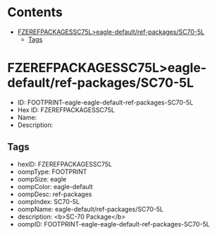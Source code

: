 



Contents
========

* [FZEREFPACKAGESSC75L>eagle-default/ref-packages/SC70-5L](#fzerefpackagessc75leagle-defaultref-packagessc70-5l)
	* [Tags](#tags)

# FZEREFPACKAGESSC75L>eagle-default/ref-packages/SC70-5L

- ID: FOOTPRINT-eagle-eagle-default-ref-packages-SC70-5L
- Hex ID: FZEREFPACKAGESSC75L
- Name: 
- Description: 

## Tags

- hexID: FZEREFPACKAGESSC75L
- oompType: FOOTPRINT
- oompSize: eagle
- oompColor: eagle-default
- oompDesc: ref-packages
- oompIndex: SC70-5L
- oompName: eagle-default/ref-packages/SC70-5L
- description: &lt;b&gt;SC-70 Package&lt;/b&gt;
- oompID: FOOTPRINT-eagle-eagle-default-ref-packages-SC70-5L
